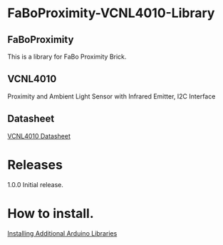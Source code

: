 # FaBoProximity-VCNL4010-Library

## FaBoProximity

This is a library for FaBo Proximity Brick.

## VCNL4010

Proximity and Ambient Light Sensor with Infrared Emitter, I2C Interface

## Datasheet

[VCNL4010 Datasheet](http://www.vishay.com/docs/83462/vcnl4010.pdf)

# Releases

1.0.0 Initial release.

# How to install.

[Installing Additional Arduino Libraries](https://www.arduino.cc/en/Guide/Libraries#toc3)
